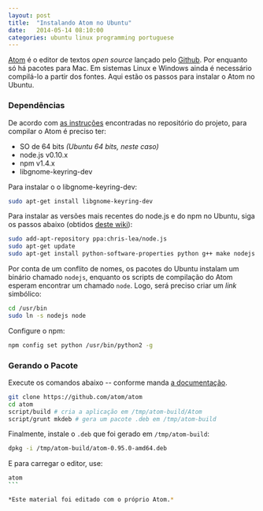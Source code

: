 ```yaml
---
layout: post
title:  "Instalando Atom no Ubuntu"
date:   2014-05-14 08:10:00
categories: ubuntu linux programming portuguese
---
```


[Atom](https://atom.io/) é o editor de textos *open source* lançado pelo [Github](https://github.com/). Por enquanto só há pacotes para Mac. Em sistemas Linux e Windows ainda é necessário compilá-lo a partir dos fontes. Aqui estão os passos para instalar o Atom no Ubuntu.

### Dependências

De acordo com [as instruções](https://github.com/atom/atom/blob/master/docs/build-instructions/linux.md) encontradas no repositório do projeto, para compilar o Atom é preciso ter:

- SO de 64 bits *(Ubuntu 64 bits, neste caso)*
- node.js v0.10.x
- npm v1.4.x
- libgnome-keyring-dev

Para instalar o o libgnome-keyring-dev:

```bash
sudo apt-get install libgnome-keyring-dev
```

Para instalar as versões mais recentes do node.js e do npm no Ubuntu, siga os passos abaixo (obtidos
[deste wiki](https://github.com/joyent/node/wiki/Installing-Node.js-via-package-manager#ubuntu-mint-elementary-os)):

```bash
sudo add-apt-repository ppa:chris-lea/node.js
sudo apt-get update
sudo apt-get install python-software-properties python g++ make nodejs
```

Por conta de um conflito de nomes, os pacotes do Ubuntu instalam um binário chamado `nodejs`, enquanto os scripts de compilação do Atom esperam encontrar um chamado `node`. Logo, será preciso criar um *link* simbólico:

```bash
cd /usr/bin
sudo ln -s nodejs node
```

Configure o npm:

```bash
npm config set python /usr/bin/python2 -g
```

### Gerando o Pacote

Execute os comandos abaixo -- conforme manda [a documentação](https://github.com/atom/atom/blob/master/docs/build-instructions/linux.md).

```bash
git clone https://github.com/atom/atom
cd atom
script/build # cria a aplicação em /tmp/atom-build/Atom
script/grunt mkdeb # gera um pacote .deb em /tmp/atom-build
```

Finalmente, instale o `.deb` que foi gerado em `/tmp/atom-build`:

```bash
dpkg -i /tmp/atom-build/atom-0.95.0-amd64.deb
```

E para carregar o editor, use:

````bash
atom
```

*Este material foi editado com o próprio Atom.*
